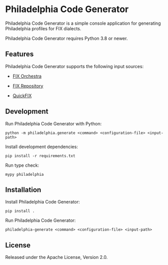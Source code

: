 # Philadelphia Code Generator

Philadelphia Code Generator is a simple console application for generating
Philadelphia profiles for FIX dialects.

Philadelphia Code Generator requires Python 3.8 or newer.

## Features

Philadelphia Code Generator supports the following input sources:

- [FIX Orchestra][]
- [FIX Repository][]
- [QuickFIX][]

  [FIX Orchestra]: https://www.fixtrading.org/standards/fix-orchestra/
  [FIX Repository]: https://www.fixtrading.org/standards/fix-repository/
  [QuickFIX]: https://github.com/quickfix/quickfix

## Development

Run Philadelphia Code Generator with Python:
```
python -m philadelphia.generate <command> <configuration-file> <input-path>
```

Install development dependencies:
```
pip install -r requirements.txt
```

Run type check:
```
mypy philadelphia
```

## Installation

Install Philadelphia Code Generator:
```
pip install .
```

Run Philadelphia Code Generator:
```
philadelphia-generate <command> <configuration-file> <input-path>
```

## License

Released under the Apache License, Version 2.0.
